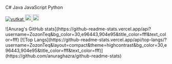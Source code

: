 C# Java JavaScript Python 
<p align="left"> 
  <a href="https://github.com/zozonteq/zozonteq/">
    <img src="https://komarev.com/ghpvc/?username=zozonteq" alt="yutkat" />
  </a>
  <a href="http://twitter.com/zozonteq">
    <img height="20" src="https://img.shields.io/twitter/follow/zozonteq?label=Twitter&logo=twitter&style=flat" />
  </a>
  <a href="https://github.com/zozonteq">
    <img height="20" src="https://img.shields.io/github/followers/zozonteq?label=follow&logo=github&style=flat" />
  </a>
  
  
</p>
![Anurag's GitHub stats](https://github-readme-stats.vercel.app/api?username=ZozonTeq&bg_color=30,e96443,904e95&title_color=fff&text_color=fff)
[![Top Langs](https://github-readme-stats.vercel.app/api/top-langs/?username=ZozonTeq&layout=compact&theme=highcontrast&bg_color=30,e96443,904e95&title_color=fff&text_color=fff)](https://github.com/anuraghazra/github-readme-stats)
